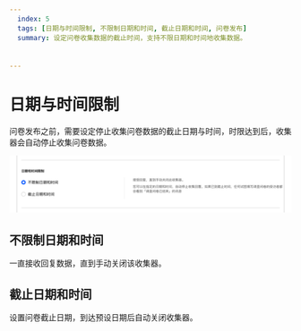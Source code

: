 ```yaml
---
  index: 5
  tags: [日期与时间限制, 不限制日期和时间, 截止日期和时间, 问卷发布]
  summary: 设定问卷收集数据的截止时间，支持不限日期和时间地收集数据。


---
```







# 日期与时间限制

问卷发布之前，需要设定停止收集问卷数据的截止日期与时间，时限达到后，收集器会自动停止收集问卷数据。

<img src='../assets/surveyCollector/05timeRange/timeRange.png'>

## 不限制日期和时间

一直接收回复数据，直到手动关闭该收集器。

## 截止日期和时间

设置问卷截止日期，到达预设日期后自动关闭收集器。
